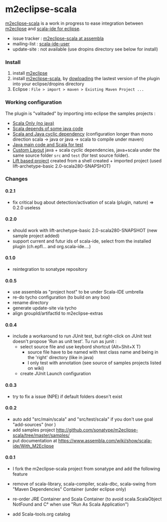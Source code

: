 m2eclipse-scala
========

[m2eclipse-scala] is a work in progress to ease integration between [m2eclipse] and [scala-ide for eclipse].

* issue tracker : [m2eclipse-scala at assembla](http://scala-ide.assembla.com/spaces/m2e-scala/tickets)
* mailing-list : [scala-ide-user](http://groups.google.fr/group/scala-ide-user)
* update-site : not available (use dropins directory see below for install)

### Install

1. install [m2eclipse]
2. install [m2eclipse-scala], by [dowloading](http://github.com/sonatype/m2eclipse-scala/downloads) the lastest version of the plugin  into your eclipse/dropins directory
3. Eclipse : `File > import > maven > Existing Maven Project ...`


### Working configuration

The plugin is "valitaded" by importing into eclipse the samples projects :

* [Scala Only (no java)](http://github.com/sonatype/m2eclipse-scala/tree/master/samples/prj-scala-only/)
* [Scala depends of some java code](http://github.com/sonatype/m2eclipse-scala/tree/master/samples/prj-scala-after-java/)
* [Scala and Java cyclic dependency](http://github.com/sonatype/m2eclipse-scala/tree/master/samples/prj-scala-cycle-java/) (configuration longer than mono direction scala -> java or java -> scala to compile under maven)
* [Java main code and Scala for test](http://github.com/sonatype/m2eclipse-scala/tree/master/samples/prj-java-test-in-scala/)
* [Custom Layout](http://github.com/sonatype/m2eclipse-scala/tree/master/samples/prj-custom-layout/) java + scala cyclic dependencies, java+scala under the same source folder `src` and `test` (for test source folder).
* [Lift based project](http://github.com/sonatype/m2eclipse-scala/tree/master/samples/prj-liftbased/) created from a shell created + imported project (used lift-archetype-basic 2.0-scala280-SNAPSHOT)

### Changes

#### 0.2.1

* fix critical bug about detection/activation of scala (plugin, nature) => 0.2.0 useless

#### 0.2.0

* should work with lift-archetype-basic 2.0-scala280-SNAPSHOT (new sample project added)
* support current and futur ids of scala-ide, select from the installed plugin (ch.epfl... and org.scala-ide....)

#### 0.1.0

* reintegration to sonatype repository

#### 0.0.5

* use assembla as "project host" to be under Scala-IDE umbrella
* re-do tycho configuration (to build on any box)
* rename directory
* generate update-site via tycho
* align groupId/artifactId to m2eclipse-extras

#### 0.0.4


* include a workaround to run JUnit test, but right-click on JUnit test doesn't propose 'Run as unit test'. Tu run as junit :
  * select source file and use keybord shortcut (Alt+Shit+X T)
    * source file have to be named with test class name and being in the 'right' directory (like in java)
    * I only test with annotation (see source of samples projects listed on wiki)
  * create JUnit Launch configuration

#### 0.0.3

* try to fix a issue (NPE) if default folders doesn't exist

#### 0.0.2


* auto add "src/main/scala" and "src/test/scala" if you don't use goal "add-sources" (nor <sourceDirectory>)
* add samples project http://github.com/sonatype/m2eclipse-scala/tree/master/samples/
* put documentation at https://www.assembla.com/wiki/show/scala-ide/With_M2Eclipse

#### 0.0.1

* I fork the m2eclipse-scala project from sonatype and add the following feature
* remove of scala-library, scala-compiler, scala-dbc, scala-swing from "Maven Dependencies" Container (under eclipse only)
* re-order JRE Container and Scala Container (to avoid scala.ScalaObject NotFound and C° when use "Run As Scala Application")
* add Scala-tools.org catalog


   [maven-scala-plugin]: http://scala-tools.org/mvnsites/maven-scala-plugin/
   [maven-eclipse-plugin]: http://maven.apache.org/plugins/maven-eclipse-plugin
   [build-helper-maven-plugin]: http://mojo.codehaus.org/build-helper-maven-plugin/
   [m2eclipse]: http://m2eclipse.sonatype.org/
   [m2eclipse-scala]: https://www.assembla.com/wiki/edit/scala-ide/With_M2Eclipse
   [IAM]: http://www.eclipse.org/iam/
   [Q4E]: http://code.google.com/p/q4e/
   [ESMi]: http://code.google.com/p/esmi/
   [scala-ide for eclipse]: http://scala-ide.assembla.com/

